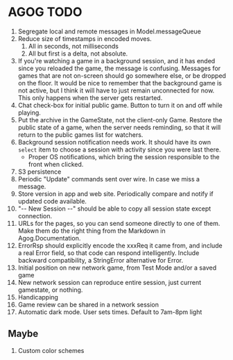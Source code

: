 # AGOG TODO

1. Segregate local and remote messages in Model.messageQueue
1. Reduce size of timestamps in encoded moves.
   1. All in seconds, not milliseconds
   2. All but first is a delta, not absolute.
1. If you're watching a game in a background session, and it has ended
   since you reloaded the game, the message is confusing.
   Messages for games that are not on-screen should go somewhere else,
   or be dropped on the floor.
   It would be nice to remember that the background game is not active,
   but I think it will have to just remain unconnected for now.
   This only happens when the server gets restarted.
1. Chat check-box for initial public game. Button to turn it on and off
   while playing.
1. Put the archive in the GameState, not the client-only Game.
   Restore the public state of a game, when the server needs reminding,
   so that it will return to the public games list for watchers.
1. Background session notification needs work. It should have its own
   `select` item to choose a session with activity since you were
   last there.
   * Proper OS notifications, which bring the session responsible to
     the front when clicked.
1. S3 persistence
1. Periodic "Update" commands sent over wire. In case we miss a message.
1. Store version in app and web site. Periodically compare and notify if
   updated code available.
1. "-- New Session --" should be able to copy all session state except connection.
1. URLs for the pages, so you can send someone directly to one of them.
   Make them do the right thing from the Markdown in Agog.Documentation.
1. ErrorRsp should explicitly encode the xxxReq it came from,
   and include a real Error field, so that code can respond intelligently.
   Include backward compatibility, a StringError alternative for Error.
1. Initial position on new network game, from Test Mode and/or a saved game
1. New network session can reproduce entire session, just current
   gamestate, or nothing.
1. Handicapping
1. Game review can be shared in a network session
1. Automatic dark mode. User sets times. Default to 7am-8pm light

## Maybe

1. Custom color schemes
